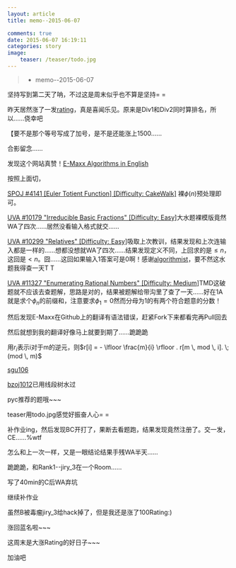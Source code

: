 ```yaml
---
layout: article
title: memo--2015-06-07

comments: true
date: 2015-06-07 16:19:11
categories: story
image:
    teaser: /teaser/todo.jpg
---
```


>* memo--2015-06-07

坚持写到第二天了呐，不过这是周末似乎也不算是坚持= =

昨天居然涨了一发[rating](http://codeforces.com/bestRatingChanges/620170)，真是喜闻乐见。原来是Div1和Div2同时算排名，所以……侥幸吧

【要不是那个等号写成了加号，是不是还能涨上1500……

合影留念……

发现这个网站真赞！[E-Maxx Algorithms in English](http://e-maxx-eng.github.io/index.html)

按照上面切，

[SPOJ #4141 [Euler Totient Function] [Difficulty: CakeWalk]](http://www.spoj.com/problems/ETF/) 裸$\phi(n)$预处理即可。

[UVA #10179 "Irreducible Basic Fractions" [Difficulty: Easy]](https://uva.onlinejudge.org/index.php?option=onlinejudge&page=show_problem&problem=1120)大水题裸模版竟然WA了四次……居然没看输入格式就交……

[UVA #10299 "Relatives" [Difficulty: Easy]](https://uva.onlinejudge.org/index.php?option=onlinejudge&page=show_problem&problem=1240)吸取上次教训，结果发现和上次连输入都是一样的……想都没想就WA了四次……结果发现定义不同，上回求的是$\leq n$，这回是$< n$。囧……这回如果输入1答案可是0啊！感谢[algorithmist](http://www.algorithmist.com/index.php?title=UVa_10299&oldid=13960)，要不然这水题我得查一天T T

[UVA #11327 "Enumerating Rational Numbers" [Difficulty: Medium]](https://uva.onlinejudge.org/index.php?option=com_onlinejudge&Itemid=8&page=show_problem&problem=2302)TMD这破题就不应该去查题解，思路是对的，结果被题解给带沟里了查了一天……好在1A
就是求个$\phi_n$的前缀和，注意要求$\phi_1 = 0$然而分母为1的有两个符合题意的分数！

然后发现E-Maxx在Github上的翻译有语法错误，赶紧Fork下来都看完再Pull回去

然后就想到我的翻译好像马上就要到期了……跪跪跪

用$r_i$表示i对于m的逆元，则$r[i] = - \lfloor \frac{m}{i} \rfloor . r[m \, mod \, i]. \; (mod \, m)$

[sgu106](http://acm.sgu.ru/problem.php?contest=0&problem=106)


[bzoj1012](http://www.lydsy.com/JudgeOnline/problem.php?id=1012)已用线段树水过

pyc推荐的题哦~~~

teaser用todo.jpg感觉好振奋人心= =

补作业ing，然后发现BC开打了，果断去看题跑，结果发现竟然注册了。交一发，CE……%wtf

怎么和上一次一样，又是一眼结论结果手残WA半天……

跪跪跪，和Rank1--jiry_3在一个Room……

写了40min的C后WA弃坑

继续补作业

虽然B被毒瘤jiry_3给hack掉了，但是我还是涨了100Rating:)

涨回蓝名啦~~~

这周末是大涨Rating的好日子~~~

加油吧

